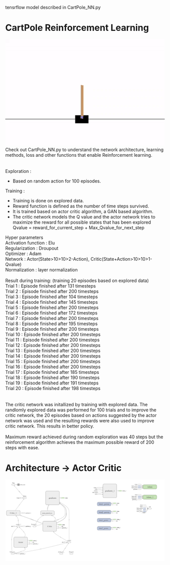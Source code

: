 tensrflow model described in CartPole_NN.py
# CartPole Reinforcement Learning 

![ReinforcementLearning_Sanjay Krishnan Venugopal](https://github.com/iamsanjaykrishnan/ReinforcementLearning_CartPole/blob/master/SanjayReinforcementLearning.gif)<br />
Check out CartPole_NN.py to understand the network architecture, learning methods, loss and other functions that enable Reinforcement learning.<br /> <br /> <br />
Exploration : <br />
- Based on random action for 100 episodes.<br />

Training : <br />
- Training is done on explored data.<br />
- Reward function is defined as the number of time steps survived.<br />
- It is trained based on actor critic algorithm, a GAN based algorithm. <br />
- The critic network models the Q value and the actor network tries to maximize the reward for all possible states that has been explored <br />
Qvalue = reward_for_current_step + Max_Qvalue_for_next_step<br />

Hyper parameters<br />
Activation function : Elu<br />
Regularization : Droupout<br />
Optimizer : Adam<br />
Network : Actor(State>10>10>2-Action), Critic(State+Action>10>10>1-Qvalue)<br />
Normalization : layer normalization<br />
<br />
Result during training: (training 20 episodes based on explored data)<br />
Trial 1 : Episode finished after 131 timesteps<br />
Trial 2 : Episode finished after 200 timesteps<br />
Trial 3 : Episode finished after 104 timesteps<br />
Trial 4 : Episode finished after 145 timesteps<br />
Trial 5 : Episode finished after 200 timesteps<br />
Trial 6 : Episode finished after 172 timesteps<br />
Trial 7 : Episode finished after 200 timesteps<br />
Trial 8 : Episode finished after 195 timesteps<br />
Trial 9 : Episode finished after 200 timesteps<br />
Trial 10 : Episode finished after 200 timesteps<br />
Trial 11 : Episode finished after 200 timesteps<br />
Trial 12 : Episode finished after 200 timesteps<br />
Trial 13 : Episode finished after 200 timesteps<br />
Trial 14 : Episode finished after 200 timesteps<br />
Trial 15 : Episode finished after 200 timesteps<br />
Trial 16 : Episode finished after 200 timesteps<br />
Trial 17 : Episode finished after 185 timesteps<br />
Trial 18 : Episode finished after 190 timesteps<br />
Trial 19 : Episode finished after 191 timesteps<br />
Trial 20 : Episode finished after 198 timesteps<br />
<br /><br />
The critic network was initallized by training with explored data. The randlomly explored data was performed for 100 trials and to improve the critic network, the 20 episodes based on actions suggested by the actor network was used and the resulting rewards were also used to improve critic network. This results in better policy.
<br /><br />
Maximum reward achieved during random exploration was 40 steps but the reinforcement algorithm achieves the maximum possible reward of 200 steps with ease.
<br />
# Architecture -> Actor Critic

![ReinforcementLearning_A2C](https://github.com/iamsanjaykrishnan/ReinforcementLearning_CartPole/blob/master/NetworkArchitecture.png)
